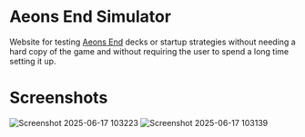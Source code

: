# Aeons End Simulator

Website for testing [Aeons End](https://aeonsend.fandom.com/wiki/Aeon%27s_End_Wiki) decks or startup strategies without needing a hard copy of the game and without requiring the user
to spend a long time setting it up.


# Screenshots
![Screenshot 2025-06-17 103223](https://github.com/user-attachments/assets/0d59d6e7-94ff-44d8-80d0-86fb9b3e6f28)
![Screenshot 2025-06-17 103139](https://github.com/user-attachments/assets/3e6b54cc-cfad-44bb-b33b-01d24b4a018c)

